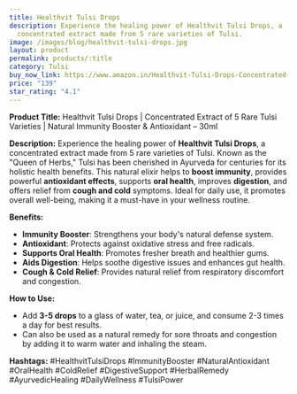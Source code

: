 ```yaml
---
title: Healthvit Tulsi Drops
description: Experience the healing power of Healthvit Tulsi Drops, a
  concentrated extract made from 5 rare varieties of Tulsi.
image: /images/blog/healthvit-tulsi-drops.jpg
layout: product
permalink: products/:title
category: Tulsi
buy_now_link: https://www.amazon.in/Healthvit-Tulsi-Drops-Concentrated-Anti-Oxidant/dp/B0719RZ64F/ref=sr_1_2_sspa?crid=1WSOVR85O2K5K&tag=m0150-21
price: "139"
star_rating: "4.1"
---
```

**Product Title:** Healthvit Tulsi Drops | Concentrated Extract of 5 Rare Tulsi Varieties | Natural Immunity Booster & Antioxidant – 30ml

**Description:**
Experience the healing power of **Healthvit Tulsi Drops**, a concentrated extract made from 5 rare varieties of Tulsi. Known as the "Queen of Herbs," Tulsi has been cherished in Ayurveda for centuries for its holistic health benefits. This natural elixir helps to **boost immunity**, provides powerful **antioxidant effects**, supports **oral health**, improves **digestion**, and offers relief from **cough and cold** symptoms. Ideal for daily use, it promotes overall well-being, making it a must-have in your wellness routine.

**Benefits:**
- **Immunity Booster**: Strengthens your body's natural defense system.
- **Antioxidant**: Protects against oxidative stress and free radicals.
- **Supports Oral Health**: Promotes fresher breath and healthier gums.
- **Aids Digestion**: Helps soothe digestive issues and enhances gut health.
- **Cough & Cold Relief**: Provides natural relief from respiratory discomfort and congestion.

**How to Use:**
- Add **3-5 drops** to a glass of water, tea, or juice, and consume 2-3 times a day for best results.
- Can also be used as a natural remedy for sore throats and congestion by adding it to warm water and inhaling the steam.

**Hashtags:**
#HealthvitTulsiDrops #ImmunityBooster #NaturalAntioxidant #OralHealth #ColdRelief #DigestiveSupport #HerbalRemedy #AyurvedicHealing #DailyWellness #TulsiPower
